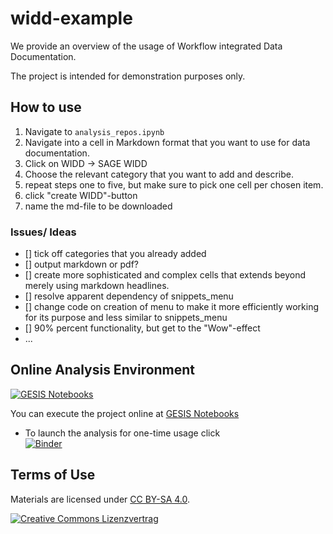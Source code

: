 # widd-example

We provide an overview of the usage of Workflow integrated Data Documentation.

The project is intended for demonstration purposes only.

## How to use

1. Navigate to `analysis_repos.ipynb`
2. Navigate into a cell in Markdown format that you want to use for data documentation. 
3. Click on WIDD -> SAGE WIDD
4. Choose the relevant category that you want to add and describe.
5. repeat steps one to five, but make sure to pick one cell per chosen item.
6. click "create WIDD"-button
7. name the md-file to be downloaded


### Issues/ Ideas

- [] tick off categories that you already added
- [] output markdown or pdf?
- [] create more sophisticated and complex cells that extends beyond merely using markdown headlines.
- [] resolve apparent dependency of snippets_menu
- [] change code on creation of menu to make it more efficiently working for its purpose and less similar to snippets_menu
- [] 90% percent functionality, but get to the "Wow"-effect
- ...


## Online Analysis Environment
[![GESIS Notebooks](https://notebooks.gesis.org/static/images/logo/logo_text.png)](https://notebooks.gesis.org)

You can execute the project online at [GESIS Notebooks](https://notebooks.gesis.org/)

+ To launch the analysis for one-time usage click  
[![Binder](https://notebooks.gesis.org/binder/badge.svg)](https://notebooks.gesis.org/binder/v2/gh/gesiscss/widd-example/HEAD?urlpath=notebooks)


## Terms of Use

Materials are licensed under [CC BY-SA 4.0](http://creativecommons.org/licenses/by-sa/4.0/).


[![Creative Commons Lizenzvertrag](https://i.creativecommons.org/l/by-sa/4.0/88x31.png)](http://creativecommons.org/licenses/by-sa/4.0/)

